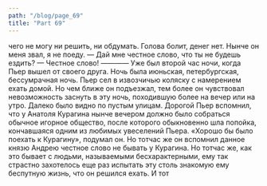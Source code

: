 ```yaml
---
path: "/blog/page_69"
title: "Part 69"
---
```


чего не могу ни решить, ни обдумать. Голова болит, денег нет. Нынче он меня звал, я не поеду.
— Дай мне честное слово, что ты не будешь ездить?
— Честное слово!
————
Уже был второй час ночи, когда Пьер вышел от своего друга. Ночь была июньская, петербургская, бессумрачная ночь. Пьер сел в извозчичью коляску с намерением ехать домой. Но чем ближе он подъезжал, тем более он чувствовал невозможность заснуть в эту ночь, походившую более на вечер или на утро. Далеко было видно по пустым улицам. Дорогой Пьер вспомнил, что у Анатоля Курагина нынче вечером должно было собраться обычное игорное общество, после которого обыкновенно шла попойка, кончавшаяся одним из любимых увеселений Пьера.
«Хорошо бы было поехать к Курагину», подумал он. Но тотчас же он вспомнил данное князю Андрею честное слово не бывать у Курагина.
Но тотчас же, как это бывает с людьми, называемыми бесхарактерными, ему так страстно захотелось еще раз испытать эту столь знакомую ему беспутную жизнь, что он решился ехать. И тот
